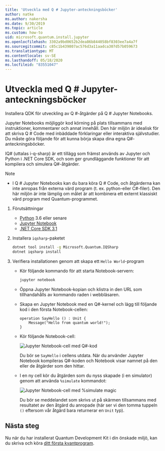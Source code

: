 ```yaml
---
title: 'Utveckla med Q # Jupyter-anteckningsböcker'
author: natke
ms.author: nakersha
ms.date: 9/30/2019
ms.topic: article
ms.custom: how-to
uid: microsoft.quantum.install.jupyter
ms.openlocfilehash: 3302a9bd0652b2dea86b844058bf8303ee7a4a7f
ms.sourcegitcommit: c85c1b439807ac576d3a11aadca307d57b059673
ms.translationtype: MT
ms.contentlocale: sv-SE
ms.lasthandoff: 05/18/2020
ms.locfileid: "83551047"
---
```

# <a name="develop-with-q-jupyter-notebooks"></a>Utveckla med Q # Jupyter-anteckningsböcker

Installera QDK för utveckling av Q #-åtgärder på Q # Jupyter Notebooks.

Jupyter Notebooks möjliggör kod körning på plats tillsammans med instruktioner, kommentarer och annat innehåll. Den här miljön är idealisk för att skriva Q # Code med inbäddade förklaringar eller interaktiva självstudier. Du måste göra följande för att kunna börja skapa dina egna Q#-anteckningsböcker.

IQ# (uttalas i-q-sharp) är ett tillägg som främst används av Jupyter och Python i .NET Core SDK, och som ger grundläggande funktioner för att kompilera och simulera Q#-åtgärder.

> [!NOTE]
> * I Q # Jupyter Notebooks kan du bara köra Q # Code, och åtgärderna kan inte anropas från externa värd program (t. ex. python-eller C#-filer). Den här miljön är inte lämplig om målet är att kombinera ett externt klassiskt värd program med Quantum-programmet.

1. Förutsättningar

    - [Python](https://www.python.org/downloads/) 3.6 eller senare
    - [Jupyter Notebook](https://jupyter.readthedocs.io/en/latest/install.html)
    - [.NET Core SDK 3,1](https://dotnet.microsoft.com/download/dotnet-core/3.1)

1. Installera `iqsharp`-paketet

    ```bash
    dotnet tool install -g Microsoft.Quantum.IQSharp
    dotnet iqsharp install
    ```

1. Verifiera installationen genom att skapa ett `Hello World`-program

    - Kör följande kommando för att starta Notebook-servern:

        ```bash
        jupyter notebook
        ```

    - Öppna Jupyter Notebook-kopian och klistra in den URL som tillhandahålls av kommando raden i webbläsaren.

    - Skapa en Jupyter Notebook med en Q#-kernel och lägg till följande kod i den första Notebook-cellen:

        ```qsharp
        operation SayHello () : Unit {
            Message("Hello from quantum world!");
        }
        ```

    - Kör följande Notebook-cell:

        ![Jupyter Notebook-cell med Q#-kod](~/media/install-guide-jupyter.png)

        Du bör se `SayHello` i cellens utdata. När du använder Jupyter Notebook kompileras Q#-koden och Notebook visar namnet på den eller de åtgärder som den hittar.


    - I en ny cell kör du åtgärden som du nyss skapade (i en simulator) genom att använda `%simulate` kommandot:

        ![Jupyter Notebook-cell med %simulate magic](~/media/install-guide-jupyter-simulate.png)

        Du bör se meddelandet som skrivs ut på skärmen tillsammans med resultatet av den åtgärd du anropade (här ser vi den tomma tuppeln `()` eftersom vår åtgärd bara returnerar en `Unit` typ).

## <a name="next-steps"></a>Nästa steg

Nu när du har installerat Quantum Development Kit i din önskade miljö, kan du skriva och köra [ditt första kvantprogram](xref:microsoft.quantum.quickstarts.qrng).
